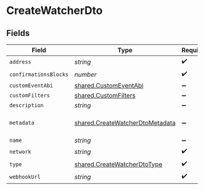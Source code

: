 # CreateWatcherDto


## Fields

| Field                                                                                     | Type                                                                                      | Required                                                                                  | Description                                                                               | Example                                                                                   |
| ----------------------------------------------------------------------------------------- | ----------------------------------------------------------------------------------------- | ----------------------------------------------------------------------------------------- | ----------------------------------------------------------------------------------------- | ----------------------------------------------------------------------------------------- |
| `address`                                                                                 | *string*                                                                                  | :heavy_check_mark:                                                                        | N/A                                                                                       | 0x298e760768c8481780397eE28A127eAd584df4ee                                                |
| `confirmationsBlocks`                                                                     | *number*                                                                                  | :heavy_check_mark:                                                                        | N/A                                                                                       | 0                                                                                         |
| `customEventAbi`                                                                          | [shared.CustomEventAbi](../../../sdk/models/shared/customeventabi.md)                     | :heavy_minus_sign:                                                                        | N/A                                                                                       |                                                                                           |
| `customFilters`                                                                           | [shared.CustomFilters](../../../sdk/models/shared/customfilters.md)                       | :heavy_minus_sign:                                                                        | N/A                                                                                       |                                                                                           |
| `description`                                                                             | *string*                                                                                  | :heavy_minus_sign:                                                                        | N/A                                                                                       | watcher tests                                                                             |
| `metadata`                                                                                | [shared.CreateWatcherDtoMetadata](../../../sdk/models/shared/createwatcherdtometadata.md) | :heavy_minus_sign:                                                                        | N/A                                                                                       | {<br/>"test": "metadata"<br/>}                                                            |
| `name`                                                                                    | *string*                                                                                  | :heavy_minus_sign:                                                                        | N/A                                                                                       | watcher tests                                                                             |
| `network`                                                                                 | *string*                                                                                  | :heavy_check_mark:                                                                        | N/A                                                                                       | polygon-mumbai                                                                            |
| `type`                                                                                    | [shared.CreateWatcherDtoType](../../../sdk/models/shared/createwatcherdtotype.md)         | :heavy_check_mark:                                                                        | N/A                                                                                       | ADDRESS_ACTIVITY                                                                          |
| `webhookUrl`                                                                              | *string*                                                                                  | :heavy_check_mark:                                                                        | N/A                                                                                       |                                                                                           |